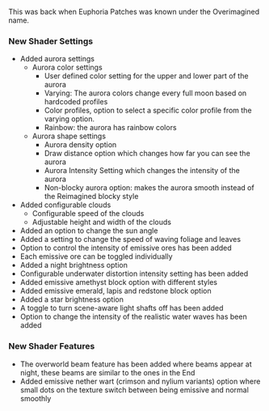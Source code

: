 
This was back when Euphoria Patches was known under the Overimagined name.

### New Shader Settings

- Added aurora settings
    - Aurora color settings
        - User defined color setting for the upper and lower part of the aurora
        - Varying: The aurora colors change every full moon based on hardcoded profiles
        - Color profiles, option to select a specific color profile from the varying option.
        - Rainbow: the aurora has rainbow colors
    - Aurora shape settings
        - Aurora density option
        - Draw distance option which changes how far you can see the aurora
        - Aurora Intensity Setting which changes the intensity of the aurora
        - Non-blocky aurora option: makes the aurora smooth instead of the Reimagined blocky style
- Added configurable clouds
    - Configurable speed of the clouds
    - Adjustable height and width of the clouds
- Added an option to change the sun angle
- Added a setting to change the speed of waving foliage and leaves
- Option to control the intensity of emissive ores has been added
- Each emissive ore can be toggled individually
- Added a night brightness option
- Configurable underwater distortion intensity setting has been added
- Added emissive amethyst block option with different styles
- Added emissive emerald, lapis and redstone block option
- Added a star brightness option
- A toggle to turn scene-aware light shafts off has been added
- Option to change the intensity of the realistic water waves has been added

### New Shader Features

- The overworld beam feature has been added where beams appear at night, these beams are similar to the ones in the End
- Added emissive nether wart (crimson and nylium variants) option where small dots on the texture switch between being emissive and normal smoothly
